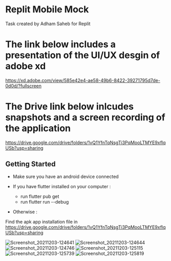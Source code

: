 # Replit Mobile Mock

Task created by Adham Saheb for Replit 

# The link below includes a presentation of the UI/UX desgin of adobe xd 

https://xd.adobe.com/view/585e42e4-ae58-49b6-8422-39271795d7de-0d0d/?fullscreen

# The Drive link below inlcudes snapshots and a screen recording of the application

https://drive.google.com/drive/folders/1vQ1YfnTqNsgTi3PqMooLTMYE9xflqUSb?usp=sharing

## Getting Started

* Make sure you have an android device connected 

* If you have flutter installed on your computer :
    - run flutter pub get
    - run flutter run --debug

* Otherwise :

Find the apk app installation file in https://drive.google.com/drive/folders/1vQ1YfnTqNsgTi3PqMooLTMYE9xflqUSb?usp=sharing

![Screenshot_20211203-124641](https://user-images.githubusercontent.com/46823438/144609893-d2526792-6e66-4520-a0c4-671650933333.jpg)
![Screenshot_20211203-124644](https://user-images.githubusercontent.com/46823438/144609905-dc3e526a-3084-4228-927c-74eab99863ea.jpg)
![Screenshot_20211203-124746](https://user-images.githubusercontent.com/46823438/144609909-7dbcdf58-6fd7-46e4-aed7-763baed591f9.jpg)
![Screenshot_20211203-125115](https://user-images.githubusercontent.com/46823438/144609912-8ea62286-9899-47ce-8507-9a5ea62fe4a2.jpg)
![Screenshot_20211203-125739](https://user-images.githubusercontent.com/46823438/144609914-8934a5ef-4b97-41da-9be1-9ad2f63967e1.jpg)
![Screenshot_20211203-125819](https://user-images.githubusercontent.com/46823438/144609918-41580fa8-0a2a-4fb1-8558-da24841c5d7f.jpg)
